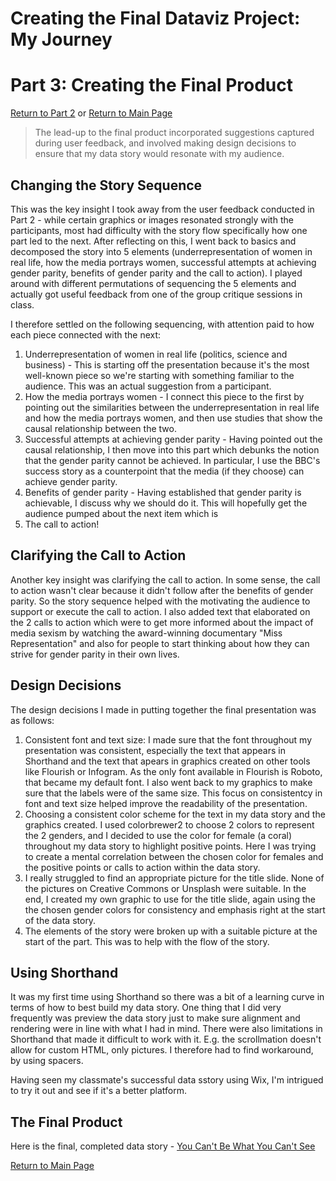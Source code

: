 # Creating the Final Dataviz Project: My Journey 
# Part 3: Creating the Final Product

[Return to Part 2](/FinalPart3.md)    or     [Return to Main Page](/README.md)

> The lead-up to the final product incorporated suggestions captured during user feedback, and involved making design decisions to ensure that my data story would resonate with my audience. 

## Changing the Story Sequence

This was the key insight I took away from the user feedback conducted in Part 2 - while certain graphics or images resonated strongly with the participants, most had difficulty with the story flow specifically how one part led to the next. After reflecting on this, I went back to basics and decomposed the story into 5 elements (underrepresentation of women in real life, how the media portrays women, successful attempts at achieving gender parity, benefits of gender parity and the call to action). I played around with different permutations of sequencing the 5 elements and actually got useful feedback from one of the group critique sessions in class. 

I therefore settled on the following sequencing, with attention paid to how each piece connected with the next:

1. Underrepresentation of women in real life (politics, science and business) - This is starting off the presentation because it's the most well-known piece so we're starting with something familiar to the audience. This was an actual suggestion from a participant. 
2. How the media portrays women - I connect this piece to the first by pointing out the similarities between the underrepresentation in real life and how the media portrays women, and then use studies that show the causal relationship between the two. 
3. Successful attempts at achieving gender parity - Having pointed out the causal relationship, I then move into this part which debunks the notion that the gender parity cannot be achieved. In particular, I use the BBC's success story as a counterpoint that the media (if they choose) can achieve gender parity. 
4. Benefits of gender parity - Having established that gender parity is achievable, I discuss why we should do it. This will hopefully get the audience pumped about the next item which is
5. The call to action!

## Clarifying the Call to Action

Another key insight was clarifying the call to action. In some sense, the call to action wasn't clear because it didn't follow after the benefits of gender parity. So the story sequence helped with the motivating the audience to support or execute the call to action. I also added text that elaborated on the 2 calls to action which were to get more informed about the impact of media sexism by watching the award-winning documentary "Miss Representation" and also for people to start thinking about how they can strive for gender parity in their own lives. 

## Design Decisions

The design decisions I made in putting together the final presentation was as follows:

1. Consistent font and text size: I made sure that the font throughout my presentation was consistent, especially the text that appears in Shorthand and the text that apears in graphics created on other tools like Flourish or Infogram. As the only font available in Flourish is Roboto, that became my default font. I also went back to my graphics to make sure that the labels were of the same size. This focus on consistentcy in font and text size helped improve the readability of the presentation.
2. Choosing a consistent color scheme for the text in my data story and the graphics created. I used colorbrewer2 to choose 2 colors to represent the 2 genders, and I decided to use the color for female (a coral) throughout my data story to highlight positive points. Here I was trying to create a mental correlation between the chosen color for females and the positive points or calls to action within the data story.
3. I really struggled to find an appropriate picture for the title slide. None of the pictures on Creative Commons or Unsplash were suitable. In the end, I created my own graphic to use for the title slide, again using the the chosen gender colors for consistency and emphasis right at the start of the data story. 
4. The elements of the story were broken up with a suitable picture at the start of the part. This was to help with the flow of the story. 

## Using Shorthand

It was my first time using Shorthand so there was a bit of a learning curve in terms of how to best build my data story. One thing that I did very frequently was preview the data story just to make sure alignment and rendering were in line with what I had in mind. There were also limitations in Shorthand that made it difficult to work with it. E.g. the scrollmation doesn't allow for custom HTML, only pictures. I therefore had to find workaround, by using spacers. 

Having seen my classmate's successful data sstory using Wix, I'm intrigued to try it out and see if it's a better platform. 

## The Final Product

Here is the final, completed data story - [You Can't Be What You Can't See](https://carnegiemellon.shorthandstories.com/cant-be-what-you-cant-see/index.html)

<script src="https://carnegiemellon.shorthandstories.com/cant-be-what-you-cant-see/embed.js"></script>

[Return to Main Page](/README.md)
